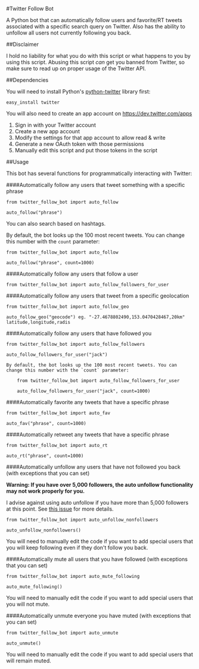 #Twitter Follow Bot

A Python bot that can automatically follow users and favorite/RT tweets associated with a specific search query on Twitter. Also has the ability to unfollow all users not currently following you back.

##Disclaimer

I hold no liability for what you do with this script or what happens to you by using this script. Abusing this script *can* get you banned from Twitter, so make sure to read up on proper usage of the Twitter API.

##Dependencies

You will need to install Python's [python-twitter](https://github.com/sixohsix/twitter/) library first:

    easy_install twitter
    
You will also need to create an app account on https://dev.twitter.com/apps

1. Sign in with your Twitter account
2. Create a new app account
3. Modify the settings for that app account to allow read & write
4. Generate a new OAuth token with those permissions
5. Manually edit this script and put those tokens in the script

##Usage

This bot has several functions for programmatically interacting with Twitter:

####Automatically follow any users that tweet something with a specific phrase

    from twitter_follow_bot import auto_follow
  
    auto_follow("phrase")
    
You can also search based on hashtags.
  
By default, the bot looks up the 100 most recent tweets. You can change this number with the `count` parameter:

    from twitter_follow_bot import auto_follow
  
    auto_follow("phrase", count=1000)

####Automatically follow any users that follow a user
    
    from twitter_follow_bot import auto_follow_followers_for_user
    
####Automatically follow any users that tweet from a specific geolocation
    
    from twitter_follow_bot import auto_follow_geo
    
    auto_follow_geo("geocode") eg. "-27.4678802490,153.0470428467,20km" latitude,longitude,radis
    
####Automatically follow any users that have followed you

    from twitter_follow_bot import auto_follow_followers
    
    auto_follow_followers_for_user("jack")

    By default, the bot looks up the 100 most recent tweets. You can change this number with the `count` parameter:

        from twitter_follow_bot import auto_follow_followers_for_user
      
        auto_follow_followers_for_user("jack", count=1000)

####Automatically favorite any tweets that have a specific phrase

    from twitter_follow_bot import auto_fav
  
    auto_fav("phrase", count=1000)
    
####Automatically retweet any tweets that have a specific phrase

    from twitter_follow_bot import auto_rt
  
    auto_rt("phrase", count=1000)

####Automatically unfollow any users that have not followed you back (with exceptions that you can set)

**Warning: If you have over 5,000 followers, the auto unfollow functionality may not work properly for you.**

I advise against using auto unfollow if you have more than 5,000 followers at this point. See [this issue](https://github.com/rhiever/twitter-follow-bot/issues/14) for more details.

    from twitter_follow_bot import auto_unfollow_nonfollowers
  
    auto_unfollow_nonfollowers()
  
You will need to manually edit the code if you want to add special users that you will keep following even if they don't follow you back.

####Automatically mute all users that you have followed (with exceptions that you can set)

    from twitter_follow_bot import auto_mute_following
    
    auto_mute_following()

You will need to manually edit the code if you want to add special users that you will not mute.

####Automatically unmute everyone you have muted (with exceptions that you can set)

    from twitter_follow_bot import auto_unmute
    
    auto_unmute()
    
You will need to manually edit the code if you want to add special users that will remain muted. 

